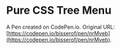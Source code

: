 # Pure CSS Tree Menu

A Pen created on CodePen.io. Original URL: [https://codepen.io/bisserof/pen/nrMveb](https://codepen.io/bisserof/pen/nrMveb).

